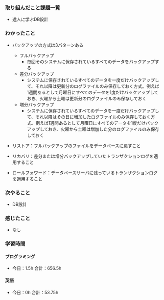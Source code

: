 ### 取り組んだこと課題一覧
- 達人に学ぶDB設計
### わかったこと
- バックアップの方式は3パターンある
	- フルバックアップ
		- 毎回そのシステムに保存されているすべてのデータをバックアップする
	- 差分バックアップ
		- システムに保存されているすべてのデータを一度だけバックアップして、それ以降は更新分のログファイルのみ保存しておく方式。例えば1週間あるとして月曜日にすべてのデータを1度だけバックアップしておき、火曜から土曜は更新分のログファイルのみ保存しておく
	- 増分バックアップ
		- システムに保存されているすべてのデータを一度だけバックアップして、それ以降はその日に増加したログファイルのみ保存しておく方式。例えば1週間あるとして月曜日にすべてのデータを1度だけバックアップしておき、火曜から土曜は増加した分のログファイルのみ保存しておく

- リストア：フルバックアップのファイルをデータベースに戻すこと
- リカバリ：差分または増分バックアップしていたトランザクションログを適用すること
- ロールフォワード：データベースサーバに残っているトランザクションログを適用すること
### 次やること
- DB設計
### 感じたこと
- なし
### 学習時間
#### プログラミング
- 今日：1.5h 合計：656.5h
#### 英語
- 今日：0h 合計：53.75h